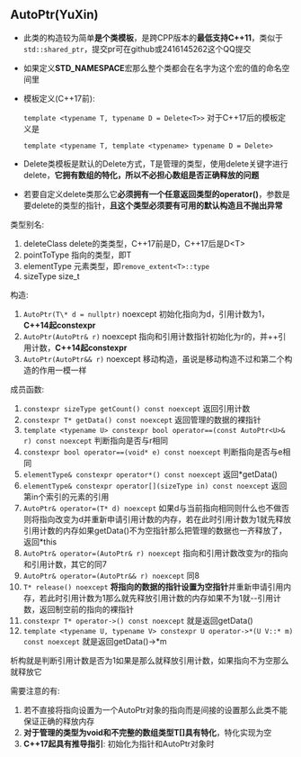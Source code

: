 ## AutoPtr(YuXin)

- 此类的构造较为简单**是个类模板**，是跨CPP版本的**最低支持C++11**，类似于`std::shared_ptr`，提交pr可在github或2416145262这个QQ提交

- 如果定义**STD_NAMESPACE**宏那么整个类都会在名字为这个宏的值的命名空间里

- 模板定义(C++17前):

    `template <typename T, typename D = Delete<T>>`
    对于C++17后的模板定义是

    `template <typename T, template <typename> typename D = Delete>`

- Delete类模板是默认的Delete方式，T是管理的类型，使用delete关键字进行delete，**它拥有数组的特化，所以不必担心数组是否正确释放的问题**

- 若要自定义delete类那么它**必须拥有一个任意返回类型的operator()**，参数是要delete的类型的指针，**且这个类型必须要有可用的默认构造且不抛出异常**

类型别名:
1. deleteClass delete的类类型，C++17前是D，C++17后是D\<T\>
2. pointToType 指向的类型，即T
3. elementType 元素类型，即`remove_extent<T>::type`
4. sizeType    size_t

构造:
1. `AutoPtr(T\* d = nullptr)` noexcept 初始化指向为d，引用计数为1，**C++14起constexpr**
2. `AutoPtr(AutoPtr& r)` noexcept 指向和引用计数指针初始化为r的，并++引用计数，**C++14起constexpr**
3. `AutoPtr(AutoPtr&& r)` noexcept 移动构造，虽说是移动构造不过和第二个构造的作用一模一样

成员函数:
1. `constexpr sizeType getCount() const noexcept` 返回引用计数
2. `constexpr T* getData() const noexcept` 返回管理的数据的裸指针
3. `template <typename U> constexpr bool operator==(const AutoPtr<U>& r) const noexcept` 判断指向是否与r相同
4. `constexpr bool operator==(void* e) const noexcept` 判断指向是否与e相同
5. `elementType& constexpr operator*() const noexcept` 返回\*getData()
6. `elementType& constexpr operator[](sizeType in) const noexcept` 返回第in个索引的元素的引用
7. `AutoPtr& operator=(T* d) noexcept` 如果d与当前指向相同则什么也不做否则将指向改变为d并重新申请引用计数的内存，若在此时引用计数为1就先释放引用计数的内存如果getData()不为空指针那么把管理的数据也一齐释放了，返回*this
8. `AutoPtr& operator=(AutoPtr& r) noexcept` 指向和引用计数改变为r的指向和引用计数，其它的同7
9. `AutoPtr& operator=(AutoPtr&& r) noexcept` 同8
10. `T* release() noexcept` **将指向的数据的指针设置为空指针**并重新申请引用内存，若此时引用计数为1那么就先释放引用计数的内存如果不为1就--引用计数，返回制空前的指向的裸指针
11. `constexpr T* operator->() const noexcept` 就是返回getData()
12. `template <typename U, typename V> constexpr U operator->*(U V::* m) const noexcept` 就是返回getData()->*m

析构就是判断引用计数是否为1如果是那么就释放引用计数，如果指向不为空那么就释放它

需要注意的有:
1. 若不直接将指向设置为一个AutoPtr对象的指向而是间接的设置那么此类不能保证正确的释放内存
2. **对于管理的类型为void和不完整的数组类型T[]具有特化**，特化实现为空
3. **C++17起具有推导指引**: 初始化为指针和AutoPtr对象时
